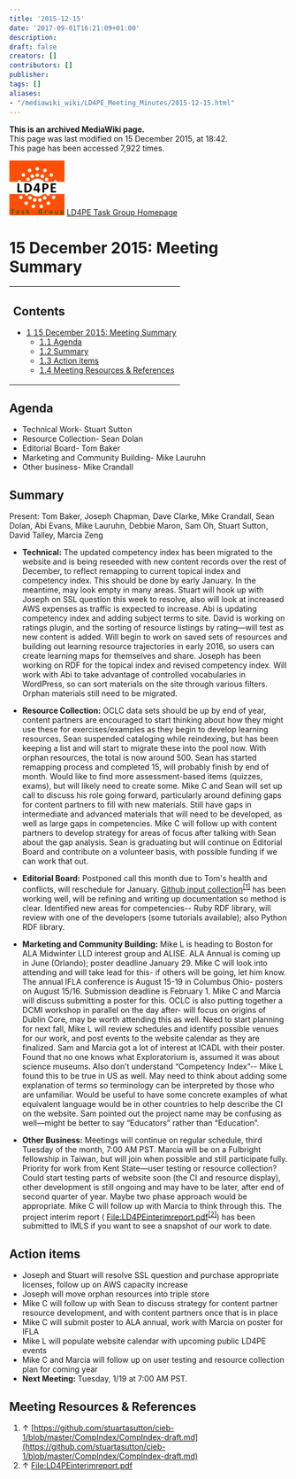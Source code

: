```yaml
---
title: '2015-12-15'
date: '2017-09-01T16:21:09+01:00'
description: 
draft: false
creators: []
contributors: []
publisher: 
tags: []
aliases:
- "/mediawiki_wiki/LD4PE_Meeting_Minutes/2015-12-15.html"
---
```


 **This is an archived MediaWiki page.**  
This page was last modified on 15 December 2015, at 18:42.  
This page has been accessed 7,922 times.

[<img alt="LD4PE logo" src="/mediawiki_wiki/images/Ld4pe.png" width="100" height="99">](/mediawiki_wiki/images/Ld4pe.png) [LD4PE Task Group Homepage](/mediawiki_wiki/Pet/ld4pe)

# 15 December 2015: Meeting Summary 
<table id="toc" class="toc">
  <tr>
    <td>
      <div id="toctitle">
        <h2>Contents</h2>
      </div>
      <ul>
        <li class="toclevel-1 tocsection-1">
          <a href="#15_December_2015:_Meeting_Summary"><span class="tocnumber">1</span> <span class="toctext">15 December 2015: Meeting Summary</span></a>
          <ul>
            <li class="toclevel-2 tocsection-2"><a href="#Agenda"><span class="tocnumber">1.1</span> <span class="toctext">Agenda</span></a></li>
            <li class="toclevel-2 tocsection-3"><a href="#Summary"><span class="tocnumber">1.2</span> <span class="toctext">Summary</span></a></li>
            <li class="toclevel-2 tocsection-4"><a href="#Action_items"><span class="tocnumber">1.3</span> <span class="toctext">Action items</span></a></li>
            <li class="toclevel-2 tocsection-5"><a href="#Meeting_Resources_.26_References"><span class="tocnumber">1.4</span> <span class="toctext">Meeting Resources &amp; References</span></a></li>
          </ul>
        </li>
      </ul>
    </td>
  </tr>
</table>


## Agenda 

- Technical Work- Stuart Sutton 
- Resource Collection- Sean Dolan
- Editorial Board- Tom Baker 
- Marketing and Community Building- Mike Lauruhn
- Other business- Mike Crandall

## Summary 

Present: Tom Baker, Joseph Chapman, Dave Clarke, Mike Crandall, Sean Dolan, Abi Evans, Mike Lauruhn, Debbie Maron, Sam Oh, Stuart Sutton, David Talley, Marcia Zeng

- **Technical:** The updated competency index has been migrated to the website and is being reseeded with new content records over the rest of December, to reflect remapping to current topical index and competency index. This should be done by early January. In the meantime, may look empty in many areas. Stuart will hook up with Joseph on SSL question this week to resolve, also will look at increased AWS expenses as traffic is expected to increase. Abi is updating competency index and adding subject terms to site. David is working on ratings plugin, and the sorting of resource listings by rating—will test as new content is added. Will begin to work on saved sets of resources and building out learning resource trajectories in early 2016, so users can create learning maps for themselves and share. Joseph has been working on RDF for the topical index and revised competency index. Will work with Abi to take advantage of controlled vocabularies in WordPress, so can sort materials on the site through various filters. Orphan materials still need to be migrated. 

- **Resource Collection:** OCLC data sets should be up by end of year, content partners are encouraged to start thinking about how they might use these for exercises/examples as they begin to develop learning resources. Sean suspended cataloging while reindexing, but has been keeping a list and will start to migrate these into the pool now. With orphan resources, the total is now around 500. Sean has started remapping process and completed 15, will probably finish by end of month. Would like to find more assessment-based items (quizzes, exams), but will likely need to create some. Mike C and Sean will set up call to discuss his role going forward, particularly around defining gaps for content partners to fill with new materials. Still have gaps in intermediate and advanced materials that will need to be developed, as well as large gaps in competencies. Mike C will follow up with content partners to develop strategy for areas of focus after talking with Sean about the gap analysis. Sean is graduating but will continue on Editorial Board and contribute on a volunteer basis, with possible funding if we can work that out.

- **Editorial Board:** Postponed call this month due to Tom's health and conflicts, will reschedule for January. [Github input collection](https://github.com/stuartasutton/cieb-1/blob/master/CompIndex/CompIndex-draft.md)<sup id="cite_ref-0" class="reference"><a href="#cite_note-0">[1]</a></sup> has been working well, will be refining and writing up documentation so method is clear. Identified new areas for competencies-- Ruby RDF library, will review with one of the developers (some tutorials available); also Python RDF library. 

- **Marketing and Community Building:** Mike L is heading to Boston for ALA Midwinter LLD interest group and ALISE. ALA Annual is coming up in June (Orlando); poster deadline January 29. Mike C will look into attending and will take lead for this- if others will be going, let him know. The annual IFLA conference is August 15-19 in Columbus Ohio- posters on August 15/16. Submission deadline is February 1. Mike C and Marcia will discuss submitting a poster for this. OCLC is also putting together a DCMI workshop in parallel on the day after- will focus on origins of Dublin Core, may be worth attending this as well. Need to start planning for next fall, Mike L will review schedules and identify possible venues for our work, and post events to the website calendar as they are finalized. Sam and Marcia got a lot of interest at ICADL with their poster. Found that no one knows what Exploratorium is, assumed it was about science museums. Also don’t understand “Competency Index”-- Mike L found this to be true in US as well. May need to think about adding some explanation of terms so terminology can be interpreted by those who are unfamiliar. Would be useful to have some concrete examples of what equivalent language would be in other countries to help describe the CI on the website. Sam pointed out the project name may be confusing as well—might be better to say “Educators” rather than “Education”. 

- **Other Business:** Meetings will continue on regular schedule, third Tuesday of the month, 7:00 AM PST. Marcia will be on a Fulbright fellowship in Taiwan, but will join when possible and still participate fully. Priority for work from Kent State—user testing or resource collection? Could start testing parts of website soon (the CI and resource display), other development is still ongoing and may have to be later, after end of second quarter of year. Maybe two phase approach would be appropriate. Mike C will follow up with Marcia to think through this. The project interim report ( [File:LD4PEinterimreport.pdf](/mediawiki_wiki/files/LD4PEinterimreport.pdf)<sup id="cite_ref-1" class="reference"><a href="#cite_note-1">[2]</a></sup>) has been submitted to IMLS if you want to see a snapshot of our work to date.

## Action items 

- Joseph and Stuart will resolve SSL question and purchase appropriate licenses, follow up on AWS capacity increase
- Joseph will move orphan resources into triple store 
- Mike C will follow up with Sean to discuss strategy for content partner resource development, and with content partners once that is in place
- Mike C will submit poster to ALA annual, work with Marcia on poster for IFLA
- Mike L will populate website calendar with upcoming public LD4PE events
- Mike C and Marcia will follow up on user testing and resource collection plan for coming year
- **Next Meeting:** Tuesday, 1/19 at 7:00 AM PST.

## Meeting Resources & References 

1. ↑ [https://github.com/stuartasutton/cieb-1/blob/master/CompIndex/CompIndex-draft.md](https://github.com/stuartasutton/cieb-1/blob/master/CompIndex/CompIndex-draft.md)
2. ↑ [File:LD4PEinterimreport.pdf](/mediawiki_wiki/files/LD4PEinterimreport.pdf)

